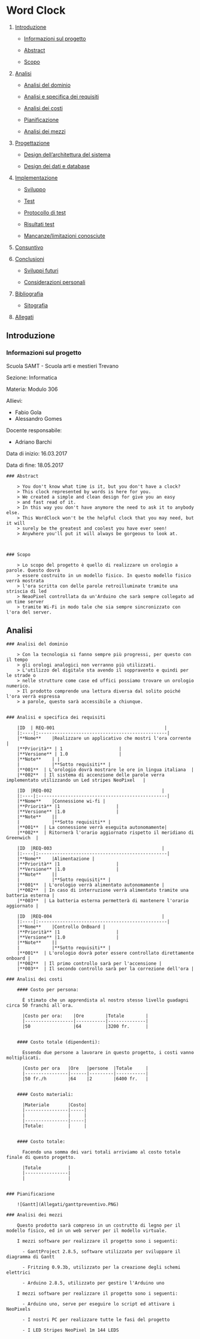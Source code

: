 # Word Clock


1. [Introduzione](#introduzione)

    -   [Informazioni sul progetto](#informazioni-sul-progetto)

    -   [Abstract](#abstract)

    -   [Scopo](#scopo)

2. [Analisi](#analisi)

    - [Analisi del dominio](#analisi-del-dominio)

    - [Analisi e specifica dei requisiti](#analisi-e-specifica-dei-requisiti)

    - [Analisi dei costi](#analisi-dei-costi)

    - [Pianificazione](#pianificazione)

    - [Analisi dei mezzi](#analisi-dei-mezzi)

3. [Progettazione](#progettazione)

    - [Design dell’architettura del sistema](#design-dell’architettura-del-sistema)

    - [Design dei dati e database](#design-dei-dati-e-database)

4. [Implementazione](#Implementazione)

    - [Sviluppo](#Sviluppo)

    - [Test](#Test)

    - [Protocollo di test](#Protocollo-di-test)

    - [Risultati test](#Risultati-test)

    - [Mancanze/limitazioni conosciute](#Mancanze/limitazioni-conosciute)

5. [Consuntivo](#Consuntivo)

6. [Conclusioni](#Conclusioni)

    - [Sviluppi futuri](#Sviluppi-futuri)

    - [Considerazioni personali](#Considerazioni-personali)

7. [Bibliografia](#Bibliografia)

    - [Sitografia](#Sitografia)

8. [Allegati](#Allegati)


## Introduzione
### Informazioni sul progetto

Scuola SAMT - Scuola arti e mestieri Trevano

Sezione: Informatica

Materia: Modulo 306

Allievi:

- Fabio Gola
- Alessandro Gomes


Docente responsabile:

- Adriano Barchi

Data di inizio: 16.03.2017

Data di fine: 18.05.2017

	### Abstract

	    > You don't know what time is it, but you don't have a clock?
	    > This clock represented by words is here for you.
	    > We created a simple and clean design for give you an easy
	    > and fast read of it.
	    > In this way you don't have anymore the need to ask it to anybody else.
	    > This WordClock won't be the helpful clock that you may need, but it will
	    > surely be the greatest and coolest you have ever seen!
	    > Anywhere you'll put it will always be gorgeous to look at.



	### Scopo

	    > Lo scopo del progetto è quello di realizzare un orologio a parole. Questo dovrà
	    > essere costruito in un modello fisico. In questo modello fisico verrà mostrata
	    > l'ora scritta con delle parole retroilluminate tramite una striscia di led 
	    > NeaoPixel controllata da un'Arduino che sarà sempre collegato ad un time server
	    > tramite Wi-Fi in modo tale che sia sempre sincronizzato con l'ora del server.

## Analisi

	### Analisi del dominio

	    > Con la tecnologia si fanno sempre più progressi, per questo con il tempo
	    > gli orologi analogici non verranno più utilizzati.
	    > L'utilizzo del digitale sta avendo il soppravento e quindi per le strade o
	    > nelle strutture come case ed uffici possiamo trovare un orologio numerico.
	    > Il prodotto comprende una lettura diversa dal solito poiché l'ora verrà espressa
	    > a parole, questo sarà accessibile a chiunque.


	### Analisi e specifica dei requisiti

		|ID  | REQ-001                                         |
		|:----|:------------------------------------------------|
		|**Nome**    |Realizzare un applicativo che mostri l'ora corrente |
		|**Priorità** | 1                     |
		|**Versione** | 1.0                   |
		|**Note**    | |
		|            |**Sotto requisiti** |
		|**001**  | L’orologio dovrà mostrare le ore in lingua italiana  |
		|**002**  | Il sistema di accenzione delle parole verra implementato utilizzando un Led stripes NeoPixel   |

		|ID  |REQ-002                                         |
		|:----|:------------------------------------------------|
		|**Nome**    |Connessione wi-fi |
		|**Priorità** |1                     |
		|**Versione** |1.0                   |
		|**Note**    ||
		|            |**Sotto requisiti** |
		|**001**  | La connessione verrà eseguita autonomamente|
		|**002**  | Ritornerà l'orario aggiornato rispetto il meridiano di Greenwich  |

		|ID  |REQ-003                                         |
		|:----|:------------------------------------------------|
		|**Nome**    |Alimentazione |
		|**Priorità** |1                     |
		|**Versione** |1.0                   |
		|**Note**    ||
		|            |**Sotto requisiti** |
		|**001**  | L'orologio verrà alimentato autonomamente |
		|**002**  | In caso di interruzione verrà alimentato tramite una batteria esterna |
		|**003**  | La batteria esterna permetterà di mantenere l'orario aggiornato |

		|ID  |REQ-004                                         |
		|:----|:------------------------------------------------|
		|**Nome**    |Controllo OnBoard |
		|**Priorità** |1                     |
		|**Versione** |1.0                   |
		|**Note**    ||
		|            |**Sotto requisiti** |
		|**001**  | L'orologio dovrà poter essere controllato direttamente onboard |
		|**002**  | Il primo controllo sarà per l'accensione |
		|**003**  | Il secondo controllo sarà per la correzione dell'ora |

	### Analisi dei costi

	    #### Costo per persona:

	      È stimato che un apprendista al nostro stesso livello guadagni circa 50 franchi all`ora.

	      |Costo per ora:    |Ore        |Totale        |
	      |------------------|-----------|--------------|
	      |50                |64         |3200 fr.      |


	    #### Costo totale (dipendenti):

	      Essendo due persone a lavorare in questo progetto, i costi vanno moltiplicati.

	      |Costo per ora   |Ore   |persone  |Totale     |
	      |----------------|------|---------|-----------|
	      |50 fr./h        |64    |2        |6400 fr.   |


	    #### Costo materiali:

	      |Materiale       |Costo|
	      |----------------|-----|
	      |                |     |
	      |----------------|-----|
	      |Totale:         |     |


	    #### Costo totale:

	      Facendo una somma dei vari totali arriviamo al costo totale finale di questo progetto.

	      |Totale          |
	      |----------------|
	      |                |


	### Pianificazione

		![Gantt](Allegati/ganttpreventivo.PNG)

	### Analisi dei mezzi

		Questo prodotto sarà compreso in un costrutto di legno per il modello fisico, ed in un web server per il modello virtuale.

		I mezzi software per realizzare il progetto sono i seguenti:

		  - GanttProject 2.8.5, software utilizzato per sviluppare il diagramma di Gantt

		  - Fritzing 0.9.3b, utilizzato per la creazione degli schemi elettrici

		  - Arduino 2.8.5, utilizzato per gestire l'Arduino uno

		I mezzi software per realizzare il progetto sono i seguenti:

		  - Arduino uno, serve per eseguire lo script ed attivare i NeoPixels

		  - I nostri PC per realizzare tutte le fasi del progetto

		  - I LED Stripes NeoPixel 1m 144 LEDS
